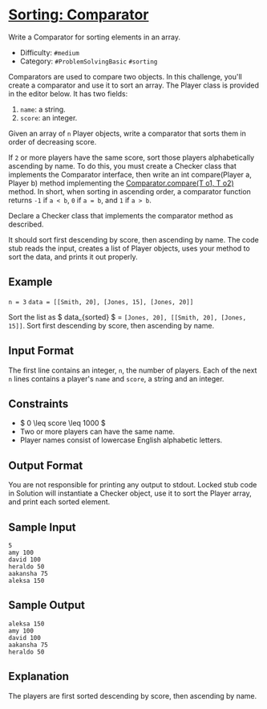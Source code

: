 # [Sorting: Comparator](https://www.hackerrank.com/challenges/ctci-comparator-sorting)

Write a Comparator for sorting elements in an array.

- Difficulty:  `#medium`
- Category: `#ProblemSolvingBasic` `#sorting`

Comparators are used to compare two objects.
In this challenge, you'll create a comparator and use it to sort an array.
The Player class is provided in the editor below. It has two fields:

1. `name`: a string.
2. `score`: an integer.

Given an array of `n` Player objects,
write a comparator that sorts them in order of decreasing score.

If `2` or more players have the same score,
sort those players alphabetically ascending by name.
To do this, you must create a Checker class that
implements the Comparator interface,
then write an int compare(Player a, Player b) method implementing the
[Comparator.compare(T o1, T o2)](https://docs.oracle.com/javase/7/docs/api/java/util/Comparator.html#compare(T,%20T))
method.
In short, when sorting in ascending order,
a comparator function returns `-1` if `a < b`,
`0` if `a = b`, and `1` if `a > b`.

Declare a Checker class that implements the comparator method as described.

It should sort first descending by score,
then ascending by name.
The code stub reads the input,
creates a list of Player objects,
uses your method to sort the data, and prints it out properly.

## Example

`n = 3`
`data = [[Smith, 20], [Jones, 15], [Jones, 20]]`

Sort the list as $ data_{sorted} $ = `[Jones, 20], [[Smith, 20], [Jones, 15]]`.
Sort first descending by score, then ascending by name.

## Input Format

The first line contains an integer, `n`, the number of players.
Each of the next `n` lines contains a player's `name` and `score`,
a string and an integer.

## Constraints

- $ 0 \leq score \leq 1000 $
- Two or more players can have the same name.
- Player names consist of lowercase English alphabetic letters.

## Output Format

You are not responsible for printing any output to stdout.
Locked stub code in Solution will instantiate a Checker object,
use it to sort the Player array, and print each sorted element.

## Sample Input

```text
5
amy 100
david 100
heraldo 50
aakansha 75
aleksa 150
```

## Sample Output

```text
aleksa 150
amy 100
david 100
aakansha 75
heraldo 50
```

## Explanation

The players are first sorted descending by score, then ascending by name.
